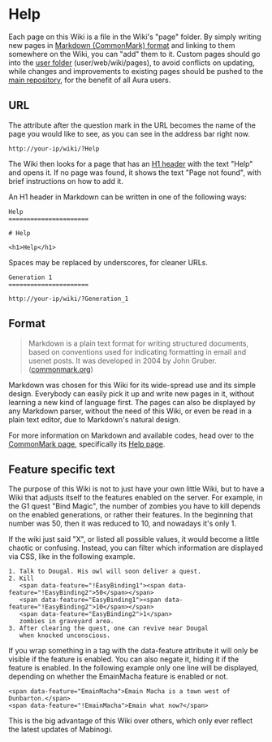 Help
=============================================================================

Each page on this Wiki is a file in the Wiki's "page" folder. By simply
writing new pages in [Markdown (CommonMark) format](http://spec.commonmark.org/0.26/)
and linking to them somewhere on the Wiki, you can "add" them to it.
Custom pages should go into the [user folder](https://github.com/aura-project/aura/wiki/User-folder)
(user/web/wiki/pages), to avoid conflicts on updating, while changes and
improvements to existing pages should be pushed to the [main repository](https://github.com/aura-project/aura),
for the benefit of all Aura users.

URL
------------------------------------------------------------------------------

The attribute after the question mark in the URL becomes the name of the
page you would like to see, as you can see in the address bar right now.

```
http://your-ip/wiki/?Help
```

The Wiki then looks for a page that has an [H1 header](http://www.w3schools.com/tags/tag_hn.asp)
with the text "Help" and opens it. If no page was found, it shows the text
"Page not found", with brief instructions on how to add it.

An H1 header in Markdown can be written in one of the following ways:

```
Help
======================

# Help

<h1>Help</h1>
```

Spaces may be replaced by underscores, for cleaner URLs.

```
Generation 1
======================

http://your-ip/wiki/?Generation_1
```

Format
-----------------------------------------------------------------------------

>Markdown is a plain text format for writing structured documents, based on
>conventions used for indicating formatting in email and usenet posts.
>It was developed in 2004 by John Gruber. ([commonmark.org](http://spec.commonmark.org/0.26/#what-is-markdown-))

Markdown was chosen for this Wiki for its wide-spread use and its simple
design. Everybody can easily pick it up and write new pages in it, without
learning a new kind of language first. The pages can also be displayed by
any Markdown parser, without the need of this Wiki, or even be read in a
plain text editor, due to Markdown's natural design.

For more information on Markdown and available codes, head over to
the [CommonMark page](http://spec.commonmark.org/0.26/), specifically its
[Help page](http://commonmark.org/help/).

Feature specific text
-----------------------------------------------------------------------------

The purpose of this Wiki is not to just have your own little Wiki, but to
have a Wiki that adjusts itself to the features enabled on the server.
For example, in the G1 quest "Bind Magic", the number of zombies you have
to kill depends on the enabled generations, or rather their features.
In the beginning that number was 50, then it was reduced to 10, and nowadays
it's only 1.

If the wiki just said "X", or listed all possible values, it would become
a little chaotic or confusing. Instead, you can filter which information
are displayed via CSS, like in the following example.

```
1. Talk to Dougal. His owl will soon deliver a quest.
2. Kill
   <span data-feature="!EasyBinding1"><span data-feature="!EasyBinding2">50</span></span>
   <span data-feature="EasyBinding1"><span data-feature="!EasyBinding2">10</span></span>
   <span data-feature="EasyBinding2">1</span>
   zombies in graveyard area.
3. After clearing the quest, one can revive near Dougal
   when knocked unconscious.
```

If you wrap something in a tag with the data-feature attribute it will only
be visible if the feature is enabled. You can also negate it, hiding it if
the feature is enabled. In the following example only one line will be
displayed, depending on whether the EmainMacha feature is enabled or not.

```
<span data-feature="EmainMacha">Emain Macha is a town west of Dunbarton.</span>
<span data-feature="!EmainMacha">Emain what now?</span>
```

This is the big advantage of this Wiki over others, which only ever reflect
the latest updates of Mabinogi.
